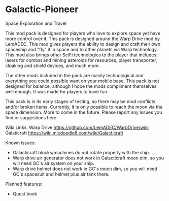 # Galactic-Pioneer
Space Exploration and Travel

This mod pack is designed for players who love to explore space yet have more control over it. This pack is designed around the Warp Drive mod by LemADEC. This mod gives players the ability to design and craft their own spaceship and "fly" it in space and to other planets via Warp technology.  This mod also brings other SciFi technologies to the player that includes: lasers for combat and mining asteroids for resources, player transporter, cloaking and shield devices, and much more. 
 
The other mods included in the pack are mainly technological and everything you could possible want on your mobile base. This pack is not designed for balance, although I hope the mods compliment themselves well enough. It was made for players to have fun.
 
This pack is in its early stages of testing, so there may be mod conflicts and/or broken items. Currently, it is only possible to reach the moon via the space dimension. More to come in the future. Please report any issues you find or suggestions here. 
 
Wiki Links:
Warp Drive https://github.com/LemADEC/WarpDrive/wiki
Galaticraft https://wiki.micdoodle8.com/wiki/Galacticraft
 
Known issues: 
- Galacticraft blocks/machines do not rotate properly with the ship.
- Warp drive air generator does not work in Galacticraft moon dim, so you will need GC's air system on your ship.
- Warp drive helmet does not work in GC's moon dim, so you will need GC's spacesuit and helmet plus air tank there.
 
Planned features:
- Quest book
